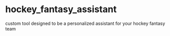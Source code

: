 # hockey_fantasy_assistant
custom tool designed to be a personalized assistant for your hockey fantasy team
